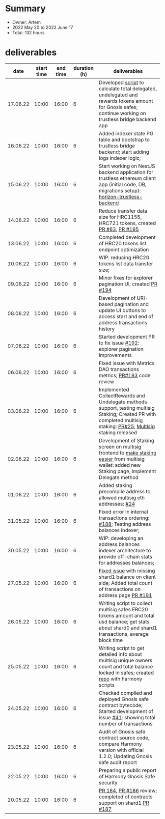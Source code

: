 # Summary
* Owner: Artem
* 2022 May 20 to 2022 June 17
* Total: 132 hours

# deliverables
| date       | start time  | end time | duration (h) | deliverables                                                                                                                                                                                                                                                                             |
|------------| ------ |----------|------|------------------------------------------------------------------------------------------------------------------------------------------------------------------------------------------------------------------------------------------------------------------------------------------|
| 17.06.22   | 10:00  | 16:00    | 6    | Developed [script](https://github.com/ArtemKolodko/harmony-scripts/commit/9ec9e5441089795f3e8562a733f5b6e6c51f9232) to calculate total delegated, undelegated and rewards tokens amount for Gnosis safes; continue working on trustless bridge backend app                               |
| 16.06.22   | 10:00  | 16:00    | 6    | Added indexer state PG table and bootstrap to trustless bridge backend; start adding logs indexer logic;                                                                                                                                                                                 |
| 15.06.22   | 10:00  | 16:00    | 6    | Start working on NestJS backend application for trustless ethereum client app (initial code, DB, migrations setup): [horizon-trustless-backend](https://github.com/ArtemKolodko/horizon-trustless-backend)                                                                               |
| 14.06.22   | 10:00  | 16:00    | 6    | Reduce transfer data size for HRC1155, HRC721 tokens, created [PR #63](https://github.com/harmony-one/explorer-v2-backend/pull/63), [PR #195](https://github.com/harmony-one/explorer-v2-frontend/pull/195)                                                                              |
| 13.06.22   | 10:00  | 16:00    | 6    | Completed development of HRC20 tokens list endpoint optimization                                                                                                                                                                                                                         |
| 10.06.22   | 10:00  | 16:00    | 6    | WIP: reducing HRC20 tokens list data transfer size;                                                                                                                                                                                                                                      |
| 09.06.22   | 10:00  | 16:00    | 6    | Minor fixes for explorer pagination UI, created [PR #194](https://github.com/harmony-one/explorer-v2-frontend/pull/194)                                                                                                                                                                  |
| 08.06.22   | 10:00  | 16:00    | 6    | Development of URI-based pagination and update UI buttons to access start and end of address transactions history                                                                                                                                                                        |
| 07.06.22   | 10:00  | 16:00    | 6    | Started development PR to fix issue [#192](https://github.com/harmony-one/explorer-v2-frontend/issues/192): explorer pagination improvements                                                                                                                                             |
| 06.06.22   | 10:00  | 16:00    | 6    | Fixed issue with Metrics DAO transactions metrics; [PR#193](https://github.com/harmony-one/explorer-v2-frontend/pull/193) code review                                                                                                                                                    |
| 03.06.22   | 10:00  | 16:00    | 6    | Implemented CollectRewards and Undelegate methods support, testing multisig Staking; Created PR with completed multisig staking: [PR#25](https://github.com/harmony-one/multisig-react/pull/25); [Multisig](https://multisig.harmony.one) staking released                               |
| 02.06.22   | 10:00  | 16:00    | 6    | Development of Staking screen on multisig frontend to [make staking easier](https://docs.harmony.one/home/developers/tutorials/staking-for-multisig) from multisig wallet: added new Staking page, implement Delegate method                                                             |
| 01.06.22   | 10:00  | 16:00    | 6    | Added staking precompile address to allowed multisig eth addresses: [#24](https://github.com/harmony-one/multisig-react/pull/24)                                                                                                                                                         |
| 31.05.22   | 10:00  | 16:00    | 6    | Fixed error in internal transactions ordering: [#188](https://github.com/harmony-one/explorer-v2-frontend/issues/188); Testing address balances indexer;                                                                                                                                 |
| 30.05.22   | 10:00  | 16:00    | 6    | WIP: developing an address balances indexer architecture to provide off-chain stats for addresses balances;                                                                                                                                                                              |
| 27.05.22   | 10:00  | 16:00    | 6    | [Fixed issue](https://github.com/harmony-one/explorer-v2-frontend/commit/325db8dd8271ed3cfdc7cb6ad0eef4781decc37d) with missing shard1 balance on client side; Added total count of transactions on address page [PR #191](https://github.com/harmony-one/explorer-v2-frontend/pull/191) |
| 26.05.22   | 10:00  | 16:00    | 6    | Writing script to collect multisig safes ERC20 tokens amount and total usd balance; get stats about shard0 and shard1 transactions, average block time                                                                                                                                   |
| 25.05.22   | 10:00  | 16:00    | 6    | Writing script to get detailed info about multisig unique owners count and total balance locked in safes; created [repo](https://github.com/ArtemKolodko/harmony-scripts) with harmony scripts                                                                                           |
| 24.05.22   | 10:00  | 16:00    | 6    | Checked compiled and deployed Gnosis safe contract bytecode; Started development of issue [#41](https://github.com/harmony-one/explorer-v2-frontend/issues/41): showing total number of transactions                                                                                     |
| 23.05.22   | 10:00  | 16:00    | 6    | Audit of Gnosis safe contract source code, compare Harmony version with official 1.2.0; Updating Gnosis safe audit report                                                                                                                                                                |
| 22.05.22   | 10:00  | 16:00    | 6    | Preparing a public report of Harmony Gnosis Safe security                                                                                                                                                                                                                                |
| 20.05.22   | 10:00  | 16:00    | 6    | [PR 184](https://github.com/harmony-one/explorer-v2-frontend/pull/184), [PR #186](https://github.com/harmony-one/explorer-v2-frontend/pull/186) review; completed of contracts support on shard1 [PR #187](https://github.com/harmony-one/explorer-v2-frontend/pull/187)                 |
